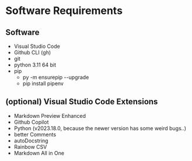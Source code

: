 # Software Requirements

## Software
- Visual Studio Code
- Github CLI (gh)
- git
- python 3.11 64 bit
- pip
    - py -m ensurepip --upgrade
    - pip install pipenv

## (optional) Visual Studio Code Extensions
- Markdown Preview Enhanced
- Github Copilot
- Python (v2023.18.0, because the newer version has some weird bugs..)
- better Comments
- autoDocstring
- Rainbow CSV
- Markdown All in One